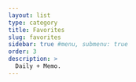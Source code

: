 ```yaml
---
layout: list
type: category
title: Favorites
slug: favorites
sidebar: true #menu, submenu: true
order: 3
description: >
  Daily + Memo.
---
```


